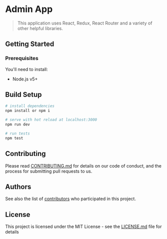# Admin App

> This application uses React, Redux, React Router and a variety of other helpful libraries.

## Getting Started

### Prerequisites

You'll need to install:

 * Node.js v5+

## Build Setup

``` bash
# install dependencies
npm install or npm i

# serve with hot reload at localhost:3000
npm run dev

# run tests
npm test

```

## Contributing

Please read [CONTRIBUTING.md](CONTRIBUTING.md) for details on our code of conduct, and the process for submitting pull requests to us.

## Authors

See also the list of [contributors](https://github.com/djuniorscjr/admin-app/graphs/contributors) who participated in this project.

## License

This project is licensed under the MIT License - see the [LICENSE.md](LICENSE.md) file for details